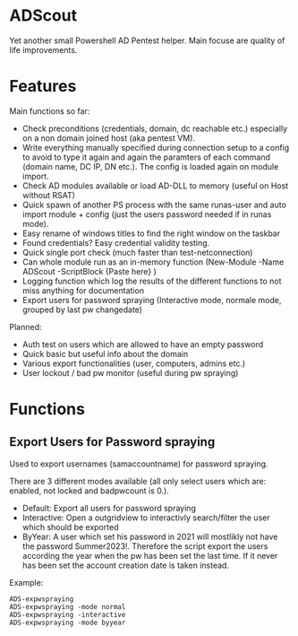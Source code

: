 # ADScout

Yet another small Powershell AD Pentest helper.
Main focuse are quality of life improvements.

# Features

Main functions so far:
- Check preconditions (credentials, domain, dc reachable etc.) especially on a non domain joined host (aka pentest VM).
- Write everything manually specified during connection setup to a config to avoid to type it again and again the paramters of each command (domain name, DC IP, DN etc.). The config is loaded again on module import.
- Check AD modules available or load AD-DLL to memory (useful on Host without RSAT)
- Quick spawn of another PS process with the same runas-user and auto import module + config (just the users password needed if in runas mode).
- Easy rename of windows titles to find the right window on the taskbar
- Found credentials? Easy credential validity testing.
- Quick single port check (much faster than test-netconnection)
- Can whole module run as an in-memory function (New-Module -Name ADScout -ScriptBlock {Paste here} )
- Logging function which log the results of the different functions to not miss anything for documentation
- Export users for password spraying (Interactive mode, normale mode, grouped by last pw changedate)

Planned:
- Auth test on users which are allowed to have an empty password
- Quick basic but useful info about the domain
- Various export functionalities (user, computers, admins etc.)
- User lockout / bad pw monitor (useful during pw spraying)


# Functions
## Export Users for Password spraying

Used to export usernames (samaccountname) for password spraying.

There are 3 different modes available (all only select users which are: enabled, not locked and badpwcount is 0.).
- Default: Export all users for password spraying
- Interactive: Open a outgridview to interactivly search/filter the user which should be exported
- ByYear: A user which set his password in 2021 will mostlikly not have the password Summer2023!. Therefore the script export the users according the year when the pw has been set the last time. If it never has been set the account creation date is taken instead.


Example:
```
ADS-expwspraying
ADS-expwspraying -mode normal
ADS-expwspraying -interactive
ADS-expwspraying -mode byyear
```
